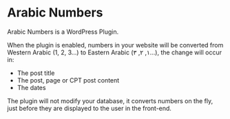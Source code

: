 Arabic Numbers
==============

Arabic Numbers is a WordPress Plugin. 

When the plugin is enabled, numbers in your website will be converted from Western Arabic (1, 2, 3...) to Eastern Arabic (١, ٢, ٣...), the change will occur in:

- The post title
- The post, page or CPT post content
- The dates

The plugin will not modify your database, it converts numbers on the fly, just before they are displayed to the user in the front-end.
